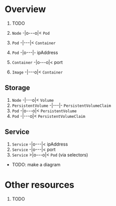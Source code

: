 # Overview
1. TODO


1. `Node` -|o---o|< `Pod`
1. `Pod` -|---|< `Container`
1. `Pod` -|o---|- ipAddress
1. `Container` -|o---o|< port
1. `Image` -|---o|< `Container`


## Storage
1. `Node` -|---o|< `Volume`
1. `PersistentVolume` -|---|- `PersistentVolumeClaim`
1. `Pod` -|o---o|< `PersistentVolume`
1. `Pod` -|---o|< `PersistentVolumeClaim`


## Service
1. `Service` -|o---|< ipAddress
1. `Service` -|o---|< port
1. `Service` >|o---o|< `Pod` (via selectors)




- TODO: make a diagram

# Other resources
1. TODO
